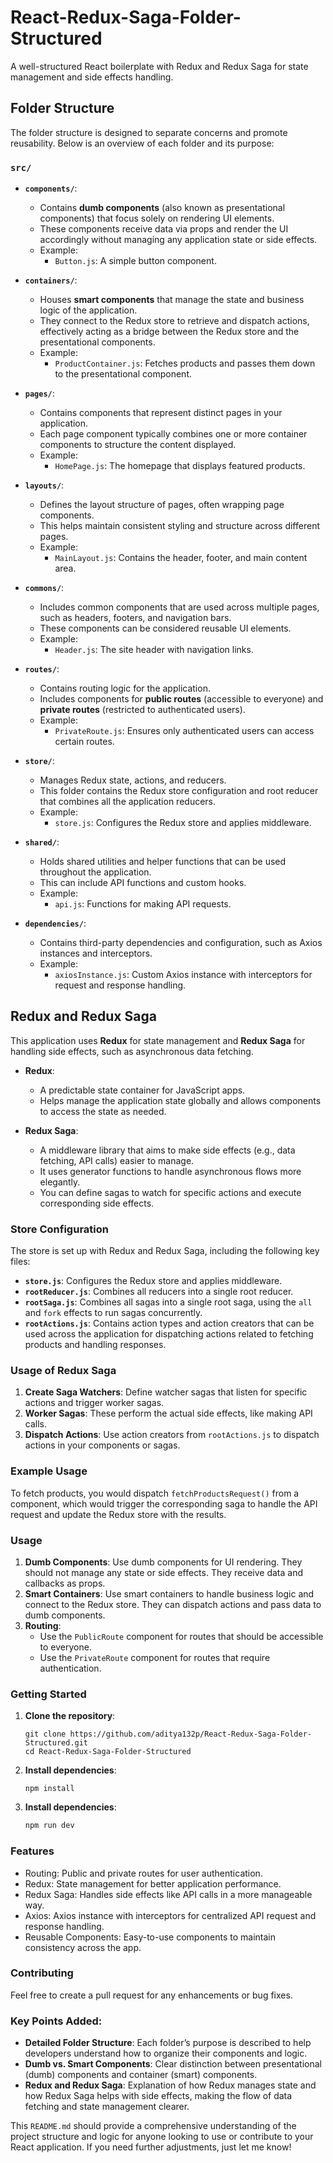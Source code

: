 
# React-Redux-Saga-Folder-Structured
A well-structured React boilerplate with Redux and Redux Saga for state management and side effects handling.


## Folder Structure

The folder structure is designed to separate concerns and promote reusability. Below is an overview of each folder and its purpose:


### `src/`

- **`components/`**: 
  - Contains **dumb components** (also known as presentational components) that focus solely on rendering UI elements.
  - These components receive data via props and render the UI accordingly without managing any application state or side effects.
  - Example: 
    - `Button.js`: A simple button component.
  
- **`containers/`**: 
  - Houses **smart components** that manage the state and business logic of the application.
  - They connect to the Redux store to retrieve and dispatch actions, effectively acting as a bridge between the Redux store and the presentational components.
  - Example:
    - `ProductContainer.js`: Fetches products and passes them down to the presentational component.

- **`pages/`**: 
  - Contains components that represent distinct pages in your application.
  - Each page component typically combines one or more container components to structure the content displayed.
  - Example:
    - `HomePage.js`: The homepage that displays featured products.

- **`layouts/`**: 
  - Defines the layout structure of pages, often wrapping page components.
  - This helps maintain consistent styling and structure across different pages.
  - Example:
    - `MainLayout.js`: Contains the header, footer, and main content area.

- **`commons/`**: 
  - Includes common components that are used across multiple pages, such as headers, footers, and navigation bars.
  - These components can be considered reusable UI elements.
  - Example:
    - `Header.js`: The site header with navigation links.

- **`routes/`**: 
  - Contains routing logic for the application.
  - Includes components for **public routes** (accessible to everyone) and **private routes** (restricted to authenticated users).
  - Example:
    - `PrivateRoute.js`: Ensures only authenticated users can access certain routes.

- **`store/`**: 
  - Manages Redux state, actions, and reducers.
  - This folder contains the Redux store configuration and root reducer that combines all the application reducers.
  - Example:
    - `store.js`: Configures the Redux store and applies middleware.

- **`shared/`**: 
  - Holds shared utilities and helper functions that can be used throughout the application.
  - This can include API functions and custom hooks.
  - Example:
    - `api.js`: Functions for making API requests.

- **`dependencies/`**: 
  - Contains third-party dependencies and configuration, such as Axios instances and interceptors.
  - Example:
    - `axiosInstance.js`: Custom Axios instance with interceptors for request and response handling.


## Redux and Redux Saga

This application uses **Redux** for state management and **Redux Saga** for handling side effects, such as asynchronous data fetching.

- **Redux**: 
  - A predictable state container for JavaScript apps.
  - Helps manage the application state globally and allows components to access the state as needed.

- **Redux Saga**: 
  - A middleware library that aims to make side effects (e.g., data fetching, API calls) easier to manage.
  - It uses generator functions to handle asynchronous flows more elegantly.
  - You can define sagas to watch for specific actions and execute corresponding side effects.

    
### Store Configuration

The store is set up with Redux and Redux Saga, including the following key files:

- **`store.js`**: Configures the Redux store and applies middleware.
- **`rootReducer.js`**: Combines all reducers into a single root reducer.
- **`rootSaga.js`**: Combines all sagas into a single root saga, using the `all` and `fork` effects to run sagas concurrently.
- **`rootActions.js`**: Contains action types and action creators that can be used across the application for dispatching actions related to fetching products and handling responses.


### Usage of Redux Saga

1. **Create Saga Watchers**: Define watcher sagas that listen for specific actions and trigger worker sagas.
2. **Worker Sagas**: These perform the actual side effects, like making API calls.
3. **Dispatch Actions**: Use action creators from `rootActions.js` to dispatch actions in your components or sagas.


### Example Usage

To fetch products, you would dispatch `fetchProductsRequest()` from a component, which would trigger the corresponding saga to handle the API request and update the Redux store with the results.


### Usage

1. **Dumb Components**: Use dumb components for UI rendering. They should not manage any state or side effects. They receive data and callbacks as props.
2. **Smart Containers**: Use smart containers to handle business logic and connect to the Redux store. They can dispatch actions and pass data to dumb components.
3. **Routing**: 
   - Use the `PublicRoute` component for routes that should be accessible to everyone.
   - Use the `PrivateRoute` component for routes that require authentication.


### Getting Started

1. **Clone the repository**:
   ```shell
   git clone https://github.com/aditya132p/React-Redux-Saga-Folder-Structured.git
   cd React-Redux-Saga-Folder-Structured

   ```

2. **Install dependencies**:
   ```shell
   npm install
   ```

2. **Install dependencies**:
   ```bash
   npm run dev
   ```


### Features
- Routing: Public and private routes for user authentication.
- Redux: State management for better application performance.
- Redux Saga: Handles side effects like API calls in a more manageable way.
- Axios: Axios instance with interceptors for centralized API request and response handling.
- Reusable Components: Easy-to-use components to maintain consistency across the app.

### Contributing
Feel free to create a pull request for any enhancements or bug fixes.


### Key Points Added:

- **Detailed Folder Structure**: Each folder’s purpose is described to help developers understand how to organize their components and logic.
- **Dumb vs. Smart Components**: Clear distinction between presentational (dumb) components and container (smart) components.
- **Redux and Redux Saga**: Explanation of how Redux manages state and how Redux Saga helps with side effects, making the flow of data fetching and state management clearer.

This `README.md` should provide a comprehensive understanding of the project structure and logic for anyone looking to use or contribute to your React application. If you need further adjustments, just let me know!


